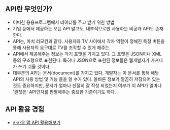 ## API란 무엇인가?
* 어떠한 응용프로그램에서 데이터를 주고 받기 위한 방법
* 기업 등에서 제공하는 오픈 API 말고도, 내부적으로만 사용하는 비공개 API도 존재한다.
* API는, 마치 리모컨과 같다. 사용자와 TV 사이에서 각자 역할이 정해진 특정 버튼을 통해 사용자의 요구대로 TV를 조작할 수 있게 해주는.
* API에서 제공해주는 정보는 각기 포맷을 가지고 있다. 그 포맷은 JSON이나 XML 등의 구조형으로 표현된다. 특히나 JSON으로 표현된 정보들은 웹개발자가 가져다가 쓰기 쉬울 것이다.
* 대부분의 API는 문서(document)를 가지고 있다. 개발자는 이 문서를 통해 해당 API의 사용 방법 및 기능 들을 알 수가 있다. 올바른 정보가 깔끔히 저장되어 있는 것도 중요하지만, 문서가 얼마나 친절히 잘 작성 되었는지 여부가 이 API가 얼마나 '괜찮은' API인지를 판별해주는 중요한 기준이기도 하다.

## API 활용 경험
* [카카오 맵 API 활용해보기](https://github.com/kion1491/FOSF_MAP)

